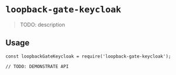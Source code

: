 # `loopback-gate-keycloak`

> TODO: description

## Usage

```
const loopbackGateKeycloak = require('loopback-gate-keycloak');

// TODO: DEMONSTRATE API
```

